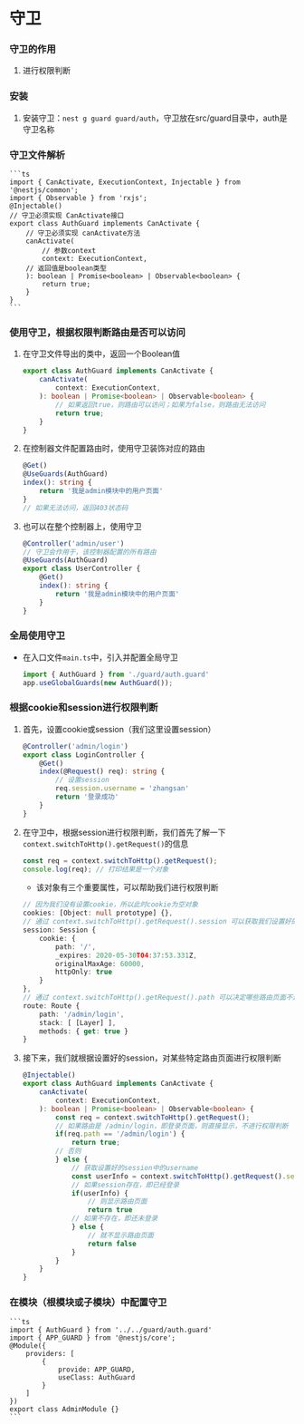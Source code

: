 # 守卫

### 守卫的作用
1.  进行权限判断

### 安装
1.  安装守卫：``nest g guard guard/auth``，守卫放在src/guard目录中，auth是守卫名称

### 守卫文件解析
    ```ts
    import { CanActivate, ExecutionContext, Injectable } from '@nestjs/common';
    import { Observable } from 'rxjs';
    @Injectable()
    // 守卫必须实现 CanActivate接口
    export class AuthGuard implements CanActivate {
        // 守卫必须实现 canActivate方法
        canActivate(
            // 参数context
            context: ExecutionContext,
        // 返回值是boolean类型
        ): boolean | Promise<boolean> | Observable<boolean> {
            return true;
        }
    }
    ```

### 使用守卫，根据权限判断路由是否可以访问
1.  在守卫文件导出的类中，返回一个Boolean值
    ```ts
    export class AuthGuard implements CanActivate {
        canActivate(
            context: ExecutionContext,
        ): boolean | Promise<boolean> | Observable<boolean> {
            // 如果返回true，则路由可以访问；如果为false，则路由无法访问
            return true;
        }
    }
2.  在控制器文件配置路由时，使用守卫装饰对应的路由
    ```ts
    @Get()
    @UseGuards(AuthGuard)
    index(): string {
        return '我是admin模块中的用户页面'
    }
    // 如果无法访问，返回403状态码
3.  也可以在整个控制器上，使用守卫
    ```ts
    @Controller('admin/user')
    // 守卫会作用于，该控制器配置的所有路由
    @UseGuards(AuthGuard)
    export class UserController {
        @Get()
        index(): string {
            return '我是admin模块中的用户页面'
        }
    }

### 全局使用守卫
- 在入口文件``main.ts``中，引入并配置全局守卫
    ```ts
    import { AuthGuard } from './guard/auth.guard'
    app.useGlobalGuards(new AuthGuard());

### 根据cookie和session进行权限判断
1.  首先，设置cookie或session（我们这里设置session）
    ```ts
    @Controller('admin/login')
    export class LoginController {
        @Get()
        index(@Request() req): string {
            // 设置session
            req.session.username = 'zhangsan'
            return '登录成功'
        }
    }
2.  在守卫中，根据session进行权限判断，我们首先了解一下``context.switchToHttp().getRequest()``的信息
    ```ts
    const req = context.switchToHttp().getRequest();
    console.log(req); // 打印结果是一个对象
    ```
    - 该对象有三个重要属性，可以帮助我们进行权限判断
    ```ts
    // 因为我们没有设置cookie，所以此时cookie为空对象
    cookies: [Object: null prototype] {},
    // 通过 context.switchToHttp().getRequest().session 可以获取我们设置好的session
    session: Session {
        cookie: {
            path: '/',
            _expires: 2020-05-30T04:37:53.331Z,
            originalMaxAge: 60000,
            httpOnly: true
        }
    },
    // 通过 context.switchToHttp().getRequest().path 可以决定哪些路由页面不进行权限判断，直接显示
    route: Route {
        path: '/admin/login',
        stack: [ [Layer] ],
        methods: { get: true }
    }
3.  接下来，我们就根据设置好的session，对某些特定路由页面进行权限判断
    ```ts
    @Injectable()
    export class AuthGuard implements CanActivate {
        canActivate(
            context: ExecutionContext,
        ): boolean | Promise<boolean> | Observable<boolean> {
            const req = context.switchToHttp().getRequest();
            // 如果路由是 /admin/login，即登录页面，则直接显示，不进行权限判断
            if(req.path == '/admin/login') {
                return true;
            // 否则
            } else {
                // 获取设置好的session中的username
                const userInfo = context.switchToHttp().getRequest().session.username;
                // 如果session存在，即已经登录
                if(userInfo) {
                    // 则显示路由页面
                    return true
                // 如果不存在，即还未登录
                } else {
                    // 就不显示路由页面
                    return false
                }
            }
        }
    }

### 在模块（根模块或子模块）中配置守卫
    ```ts
    import { AuthGuard } from '../../guard/auth.guard'
    import { APP_GUARD } from '@nestjs/core';
    @Module({
        providers: [
            {
                provide: APP_GUARD,
                useClass: AuthGuard
            }
        ]
    })
    export class AdminModule {}
    ```

### 
